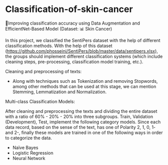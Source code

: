 # Classification-of-skin-cancer

🔴Improving classification accuracy using Data Augmentation and EfficientNet-Based Model (Dataset: 📊 Skin Cancer)

In this project, we classified the SentiPers dataset with the help of different classification methods. With the help of this dataset (https://github.com/phosseini/SentiPers/blob/master/data/sentipers.xlsx), the groups should implement different classification systems (which include cleaning steps, pre-processing, classification model training, etc.).

Cleaning and preprocessing of texts:

- Along with techniques such as Tokenization and removing Stopwords, among other methods that can be used at this stage, we can mention Stemming, Lemmatization and Normalization.

Multi-class Classification Models:

After cleaning and preprocessing the texts and dividing the entire dataset with a ratio of 60% - 20% - 20% into three subgroups.
Train, Validation (Development), Test, implement the following category models. Since each data record, based on the sense of the text, has one of Polarity 2, 1, 0, 1- and 2-, finally these models are trained in one of the following ways in order to categorize the data.
- Naïve Bayes
- Logistic Regression
- Neural Network



